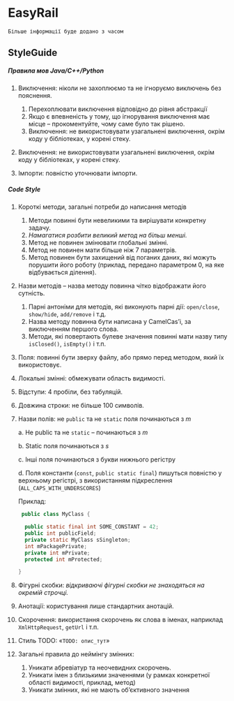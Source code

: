 # EasyRail

`Більше інформації буде додано з часом`

## StyleGuide

##### Правила мов Java/C++/Python

1. Виключення: ніколи не захоплюємо та не ігноруємо виключень без пояснення.
   1.   Перехоплювати виключення відповідно до рівня абстракції
   2. Якщо є впевненість у тому, що ігнорування виключення має місце – прокоментуйте, чому саме було так рішено.
   3. Виключення: не використовувати узагальнені виключення, окрім коду у бібліотеках, у корені стеку.

2. Виключення: не використовувати узагальнені виключення, окрім коду у бібліотеках, у корені стеку.
3. Імпорти: повністю уточнювати імпорти.

##### Code Style

1. Короткі методи, загальні потреби до написання методів

   1. Методи повинні бути невеликими та вирішувати конкретну задачу.
   2.  *Намагатися розбити великий метод на більш менші.*
   3.   Метод не повинен змінювати глобальні змінні.
   4.  Метод не повинен мати більше ніж 7 параметрів.
   5.   Метод повинен бути захищений від поганих даних, які можуть порушити його роботу (приклад, передано параметром 0, на яке відбувається ділення).

2. Назви методів – назва методу повинна чітко відображати його сутність.

   1. Парні антоніми для методів, які виконують парні дії: `open/close`, `show/hide`, `add/remove` і т.д.
   2. Назва методу повинна бути написана у CamelCas’і, за виключенням першого слова.
   3. Методи, які повертають булеве значення повинні мати назву типу `isClosed()`, `isEmpty()` і т.п.

3. Поля: повинні бути зверху файлу, або прямо перед методом, який їх використовує.

4. Локальні змінні: обмежувати область видимості.

5. Відступи: 4 пробіли, без табуляцій.

6. Довжина строки: не більше 100 символів.

7. Назви полів: не `public` та не `static` поля починаються з *m*

   a.   Не public та не `static` – починаються з *m*

   b.   Static поля починаються з *s*

   c.   Інші поля починаються з букви нижнього регістру

   d.   Поля константи (`const`, `public static final`) пишуться повністю у верхньому регістрі, з використанням підкреслення (`ALL_CAPS_WITH_UNDERSCORES`)

   Приклад:

   ```Java
    public class MyClass {
   
     public static final int SOME_CONSTANT = 42;
     public int publicField;
     private static MyClass sSingleton;
     int mPackagePrivate;
     private int mPrivate;
     protected int mProtected;
   
   }
   ```

8. Фігурні скобки: *відкриваючі фігурні скобки не знаходяться на окремій строчці.*
9. Анотації: користування лише стандартних анотацій.
10. Скорочення: використання скорочень як слова в іменах, наприклад `XmlHttpRequest`, `getUrl` і т.п.
11. Стиль TODO: «`TODO: опис_тут`»

12. Загальні правила до неймінгу змінних:
    1. Уникати абревіатур та неочевидних скорочень.
    2. Уникати імен з близькими значеннями (у рамках конкретної області видимості, приклад, метод)
    3. Уникати змінних, які не мають об’єктивного значення